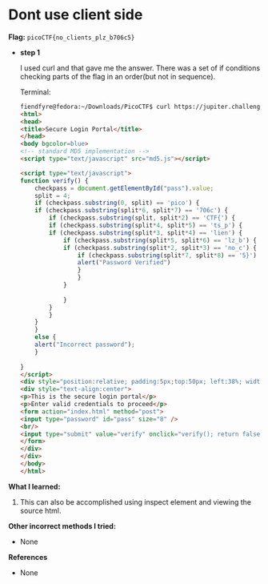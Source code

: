 # Dont use client side

**Flag:** `picoCTF{no_clients_plz_b706c5}`



- **step 1**

    I used curl and that gave me the answer. There was a set of if conditions checking parts of the flag in an order(but not in sequence).

    Terminal: 

    ```html
    fiendfyre@fedora:~/Downloads/PicoCTF$ curl https://jupiter.challenges.picoctf.org/problem/17682/
    <html>
    <head>
    <title>Secure Login Portal</title>
    </head>
    <body bgcolor=blue>
    <!-- standard MD5 implementation -->
    <script type="text/javascript" src="md5.js"></script>

    <script type="text/javascript">
    function verify() {
        checkpass = document.getElementById("pass").value;
        split = 4;
        if (checkpass.substring(0, split) == 'pico') {
        if (checkpass.substring(split*6, split*7) == '706c') {
            if (checkpass.substring(split, split*2) == 'CTF{') {
            if (checkpass.substring(split*4, split*5) == 'ts_p') {
            if (checkpass.substring(split*3, split*4) == 'lien') {
                if (checkpass.substring(split*5, split*6) == 'lz_b') {
                if (checkpass.substring(split*2, split*3) == 'no_c') {
                    if (checkpass.substring(split*7, split*8) == '5}') {
                    alert("Password Verified")
                    }
                    }
                }
        
                }
            }
            }
        }
        }
        else {
        alert("Incorrect password");
        }
        
    }
    </script>
    <div style="position:relative; padding:5px;top:50px; left:38%; width:350px; height:140px; background-color:yellow">
    <div style="text-align:center">
    <p>This is the secure login portal</p>
    <p>Enter valid credentials to proceed</p>
    <form action="index.html" method="post">
    <input type="password" id="pass" size="8" />
    <br/>
    <input type="submit" value="verify" onclick="verify(); return false;" />
    </form>
    </div>
    </div>
    </body>
    </html>
    ```

    



**What I learned:**

1. This can also be accomplished using inspect element and viewing the source html.

**Other incorrect methods I tried:**

- None

**References**

- None

